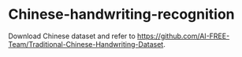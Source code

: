 # Chinese-handwriting-recognition
Download Chinese dataset and refer to https://github.com/AI-FREE-Team/Traditional-Chinese-Handwriting-Dataset.
